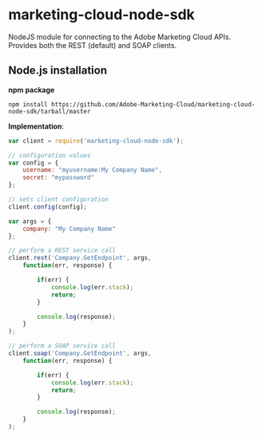 marketing-cloud-node-sdk
===============

NodeJS module for connecting to the Adobe Marketing Cloud APIs. Provides both the REST (default) and SOAP clients.

## Node.js installation ##

**npm package**

    npm install https://github.com/Adobe-Marketing-Cloud/marketing-cloud-node-sdk/tarball/master

**Implementation**:

```javascript
var client = require('marketing-cloud-node-sdk');

// configuration values
var config = {
	username: "myusername:My Company Name",
	secret: "mypassword"
};

// sets client configuration
client.config(config);

var args = {
	company: "My Company Name"
};

// perform a REST service call
client.rest('Company.GetEndpoint', args,
    function(err, response) {

        if(err) {
            console.log(err.stack);
            return;
        }

        console.log(response);
    }
);

// perform a SOAP service call
client.soap('Company.GetEndpoint', args,
    function(err, response) {

        if(err) {
            console.log(err.stack);
            return;
        }

        console.log(response);
    }
);
```
